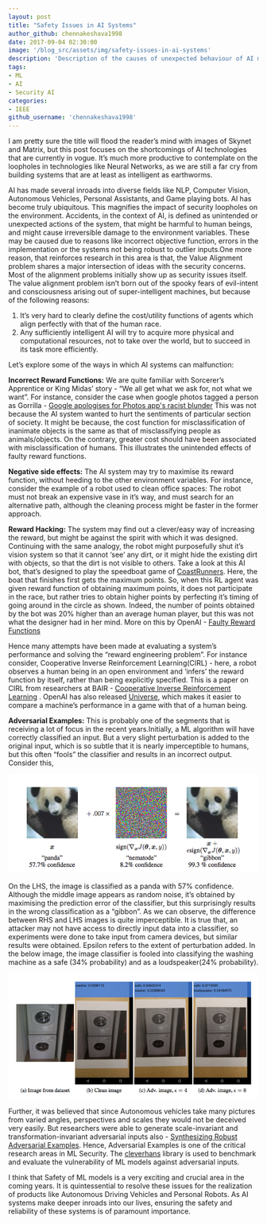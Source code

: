 ```yaml
---
layout: post
title: "Safety Issues in AI Systems"
author_github: chennakeshava1998
date: 2017-09-04 02:30:00
image: '/blog_src/assets/img/safety-issues-in-ai-systems'
description: 'Description of the causes of unexpected behaviour of AI models'
tags:
- ML
- AI
- Security AI
categories:
- IEEE
github_username: 'chennakeshava1998'
---
```




I am pretty sure the title will flood the reader’s mind with images of Skynet and Matrix, but this post focuses on the shortcomings of AI technologies that are currently in vogue. It’s much more productive to contemplate on the loopholes in technologies like Neural Networks, as we are still a far cry from building systems that are at least as intelligent as earthworms.

AI has made several inroads into diverse fields like NLP, Computer Vision, Autonomous Vehicles, Personal Assistants, and Game playing bots. AI has become truly ubiquitous. This magnifies the impact of security loopholes on the environment. Accidents, in the context of AI, is defined as unintended or unexpected actions of the system, that might be harmful to human beings, and might cause irreversible damage to the environment variables. These may be caused due to reasons like incorrect objective function, errors in the implementation or the systems not being robust to outlier inputs.One more reason, that reinforces research in this area is that, the Value Alignment problem shares a major intersection of ideas with the security concerns. Most of the alignment problems initially show up as security issues itself. The value alignment problem isn’t born out of the spooky fears of evil-intent and consciousness arising out of super-intelligent machines, but because of the following reasons:

1. It’s very hard to clearly define the cost/utility functions of agents which align perfectly with that of the human race.
2. Any sufficiently intelligent AI will try to acquire more physical and computational resources, not to take over the world, but to succeed in its task more efficiently.

Let’s explore some of the ways in which AI systems can malfunction:

**Incorrect Reward Functions:** We are quite familiar with Sorcerer’s Apprentice or King Midas’ story - “We all get what we ask for, not what we want”. For instance, consider the case when google photos tagged a person as Gorrilla - [Google apologises for Photos app's racist blunder](http://www.bbc.com/news/technology-33347866)
This was not because the AI system wanted to hurt the sentiments of particular section of society. It might be because, the cost function for misclassification of inanimate objects is the same as that of misclassifying people as animals/objects. On the contrary, greater cost should have been associated with misclassification of humans. This illustrates the unintended effects of faulty reward functions.

**Negative side effects:** The AI system may try to maximise its reward function, without heeding to the other environment variables. For instance, consider the example of a robot used to clean office spaces: The robot must not break an expensive vase in it’s way, and must search for an alternative path, although the cleaning process might be faster in the former approach.

**Reward Hacking:** The system may find out a clever/easy way of increasing the reward, but might be against the spirit with which it was designed. Continuing with the same analogy, the robot might purposefully shut it’s vision system so that it cannot ‘see’ any dirt, or it might hide the existing dirt with objects, so that the dirt is not visible to others. Take a look at this AI bot, that’s designed to play the speedboat game of [CoastRunners](https://youtu.be/tlOIHko8ySg). Here, the boat that finishes first gets the maximum points. So, when this RL agent was given reward function of obtaining maximum points, it does not participate in the race, but rather tries to obtain higher points by perfecting it’s timing of going around in the circle as shown. Indeed, the number of points obtained by the bot was 20% higher than an average human player, but this was not what the designer had in her mind. More on this by OpenAI - [Faulty Reward Functions](https://blog.openai.com/faulty-reward-functions/)

Hence many attempts have been made at evaluating a system’s performance and solving the “reward engineering problem”. For instance consider, Cooperative Inverse Reinforcement Learning(CIRL) - here, a robot observes a human being in an open environment and ‘infers’ the reward function by itself, rather than being explicitly specified. This is a paper on CIRL from researchers at BAIR - [Cooperative Inverse Reinforcement Learning](https://arxiv.org/abs/1606.03137) . OpenAI has also released [Universe](https://universe.openai.com/), which makes it easier to compare a machine’s performance in a game with that of a human being.

**Adversarial Examples:** This is probably one of the segments that is receiving a lot of focus in the recent years.Initially, a ML algorithm will have correctly classified an input. But a very slight perturbation is added to the original input, which is so subtle that it is nearly imperceptible to humans, but this often “fools” the classifier and results in an incorrect output. Consider this,

![alt text](/blog_src/assets/img/safety-issues-in-ai-systems/panda.png)

On the LHS, the image is classified as a panda with 57% confidence. Although the middle image appears as random noise, it’s obtained by maximising the prediction error of the classifier, but this surprisingly results in the wrong classification as a “gibbon”. As we can observe, the difference between RHS and LHS images is quite imperceptible. It is true that, an attacker may not have access to directly input data into a classifier, so experiments were done to take input from camera devices, but similar results were obtained. Epsilon refers to the extent of perturbation added. In the below image, the image classifier is fooled into classifying the washing machine as a safe
 (34% probability) and as a loudspeaker(24% probability).

![alt text](/blog_src/assets/img/safety-issues-in-ai-systems/washing_machine.png)


Further, it was believed that since Autonomous vehicles take many pictures from varied angles, perspectives and scales they would not be deceived very easily. But researchers were able to generate scale-invariant and transformation-invariant adversarial inputs also - [Synthesizing Robust Adversarial Examples](https://arxiv.org/abs/1707.07397). Hence, Adversarial Examples is one of the critical research areas in ML Security. The [cleverhans](http://www.cleverhans.io/) library is used to benchmark and evaluate the vulnerability of ML models against adversarial inputs.

I think that Safety of ML models is a very exciting and crucial area in the coming years. It is quintessential to resolve these issues for the realization of products like Autonomous Driving Vehicles and Personal Robots. As AI systems make deeper inroads into our lives, ensuring the safety and reliability of these systems is of paramount importance.

